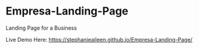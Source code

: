 # Empresa-Landing-Page
Landing Page for a Business 


Live Demo Here: https://stephanieaileen.github.io/Empresa-Landing-Page/
